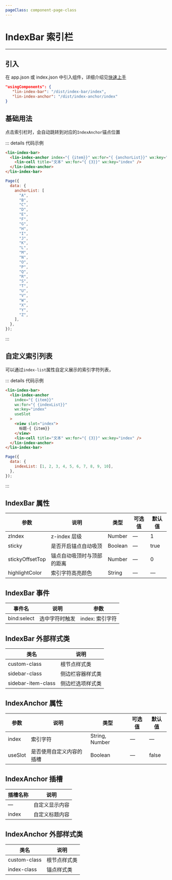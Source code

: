 ```yaml
---
pageClass: component-page-class
---
```


# IndexBar 索引栏

---

<demo-image src='/componentImage/navigation/index-bar.gif' />

## 引入

在 app.json 或 index.json 中引入组件，详细介绍见[快速上手](/guide/start)

```json
"usingComponents": {
   "lin-index-bar": "/dist/index-bar/index",
   "lin-index-anchor": "/dist/index-anchor/index"
}
```

## 基础用法

点击索引栏时，会自动跳转到对应的`IndexAnchor`锚点位置

::: details 代码示例

```html
<lin-index-bar>
  <lin-index-anchor index="{ {item}}" wx:for="{ {anchorList}}" wx:key="index">
    <lin-cell title="文本" wx:for="{ {3}}" wx:key="index" />
  </lin-index-anchor>
</lin-index-bar>
```

```javascript
Page({
  data: {
    anchorList: [
      "A",
      "B",
      "C",
      "D",
      "E",
      "F",
      "G",
      "H",
      "I",
      "J",
      "K",
      "L",
      "M",
      "N",
      "O",
      "P",
      "Q",
      "R",
      "S",
      "T",
      "U",
      "V",
      "W",
      "X",
      "Y",
      "Z",
    ],
  },
});
```

:::

## 自定义索引列表

可以通过`index-list`属性自定义展示的索引字符列表，

::: details 代码示例

```html
<lin-index-bar>
  <lin-index-anchor
    index="{ {item}}"
    wx:for="{ {indexList}}"
    wx:key="index"
    useSlot
  >
    <view slot="index">
      标题-{ {item}}
    </view>
    <lin-cell title="文本" wx:for="{ {3}}" wx:key="index" />
  </lin-index-anchor>
</lin-index-bar>
```

```javascript
Page({
  data: {
    indexList: [1, 2, 3, 4, 5, 6, 7, 8, 9, 10],
  },
});
```

:::

## IndexBar 属性

| 参数            | 说明                       | 类型    | 可选值 | 默认值 |
| --------------- | -------------------------- | ------- | ------ | ------ |
| zIndex          | z-index 层级               | Number  | —      | 1      |
| sticky          | 是否开启锚点自动吸顶       | Boolean | —      | true   |
| stickyOffsetTop | 锚点自动吸顶时与顶部的距离 | Number  | —      | 0      |
| highlightColor  | 索引字符高亮颜色           | String  | —      | —      |

## IndexBar 事件

| 事件名      | 说明           | 参数            |
| ----------- | -------------- | --------------- |
| bind:select | 选中字符时触发 | index: 索引字符 |

## IndexBar 外部样式类

| 类名           | 说明             |
| ------------------ | ---------------- |
| custom-class       | 根节点样式类     |
| sidebar-class      | 侧边栏容器样式类 |
| sidebar-item-class | 侧边栏选项样式类 |

## IndexAnchor 属性

| 参数    | 说明                     | 类型           | 可选值 | 默认值 |
| ------- | ------------------------ | -------------- | ------ | ------ |
| index   | 索引字符                 | String, Number | —      | —      |
| useSlot | 是否使用自定义内容的插槽 | Boolean        | —      | false  |

## IndexAnchor 插槽

| 插槽名称 | 说明           |
| -------- | -------------- |
| —        | 自定义显示内容 |
| index    | 自定义标题内容 |

## IndexAnchor 外部样式类

| 类名     | 说明         |
| ------------ | ------------ |
| custom-class | 根节点样式类 |
| index-class  | 锚点样式类   |
